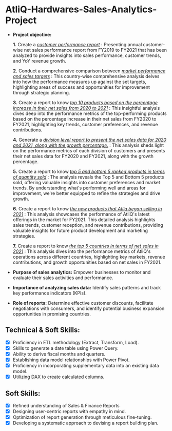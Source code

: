 # AtliQ-Hardwares-Sales-Analytics-Project

- **Project objective:** 

    **1.** Create a _[customer performance report](https://github.com/ShashwatBhardwaj10/AtliQ-Hardwares-Sales-Analytics-Project/blob/main/Customer%20Performance%20Report%20.pdf)_ : Presenting annual customer-wise net sales performance report from FY2019 to FY2021 that has been analyzed to provide insights into sales performance, customer trends, and YoY revenue growth.

    **2.** Conduct a comprehensive comparison between _[market performance and sales targets](https://github.com/ShashwatBhardwaj10/AtliQ-Hardwares-Sales-Analytics-Project/blob/main/Market%20Performance%20vs%20Target.pdf)_ : This country-wise comprehensive analysis delves into how the performance measures up against the set targets, highlighting areas of success and opportunities for improvement through strategic planning.

    **3.** Create a report to know _[top 10 products based on the percentage increase in their net sales from 2020 to 2021](https://github.com/ShashwatBhardwaj10/AtliQ-Hardwares-Sales-Analytics-Project/blob/main/Top%2010%20products%20based%20on%20the%20percentage%20increase%20in%20their%20net%20sales%20from%202020%20to%202021.pdf)_ : This insightful analysis dives deep into the performance metrics of the top-performing products based on the percentage increase in their net sales from FY2020 to FY2021, highlighting key trends, customer preferences, and revenue contributions.

    **4.** Generate a _[division level report to present the net sales data for 2020 and 2021, along with the growth percentage.](https://github.com/ShashwatBhardwaj10/AtliQ-Hardwares-Sales-Analytics-Project/blob/main/Division%20Level%20Report.pdf)_ : This analysis sheds light on the performance metrics of each division of customers and presents their net sales data for FY2020 and FY2021, along with the growth percentage.


    **5.** Create a report to know _[top 5 and bottom 5 ranked products in terms of quantity sold](https://github.com/ShashwatBhardwaj10/AtliQ-Hardwares-Sales-Analytics-Project/blob/main/Top%205%20and%20bottom%205%20products%20in%20terms%20of%20quantity%20sold.pdf)_ : The analysis reveals the Top 5 and Bottom 5 products sold, offering valuable insights into customer preferences and market trends. By understanding what's performing well and areas for improvement, we're better equipped to refine the strategies and drive growth.

    **6.** Create a report to know _[the new products that Atliq began selling in 2021](https://github.com/ShashwatBhardwaj10/AtliQ-Hardwares-Sales-Analytics-Project/blob/main/New%20products%20that%20Atliq%20began%20selling%20in%202021.pdf)_ : This analysis showcases the performance of AtliQ's latest offerings in the market for FY2021. This detailed analysis highlights sales trends, customer reception, and revenue contributions, providing valuable insights for future product development and marketing strategies.

    **7.** Create a report to know _[the top 5 countries in terms of net sales in 2021](https://github.com/ShashwatBhardwaj10/AtliQ-Hardwares-Sales-Analytics-Project/blob/main/Top%205%20countries%20in%20terms%20of%20net%20sales%20in%202021.pdf)_ : This analysis dives into the performance metrics of AtliQ's operations across different countries, highlighting key markets, revenue contributions, and growth opportunities based on net sales in FY2021.


- **Purpose of sales analytics:** Empower businesses to monitor and evaluate their sales activities and performance.

- **Importance of analyzing sales data:** Identify sales patterns and track key performance indicators (KPIs).

- **Role of reports:** Determine effective customer discounts, facilitate negotiations with consumers, and identify potential business expansion opportunities in promising countries.


## Technical & Soft Skills:
- [x]	Proficiency in ETL methodology (Extract, Transform, Load).
- [x]	Skills to generate a date table using Power Query.
- [x]	Ability to derive fiscal months and quarters.
- [x]	Establishing data model relationships with Power Pivot.
- [x]	Proficiency in incorporating supplementary data into an existing data model.
- [x]	Utilizing DAX to create calculated columns.

## Soft Skills:
- [x]	Refined understanding of Sales & Finance Reports
- [x]	Designing user-centric reports with empathy in mind.
- [x]	Optimization of report generation through meticulous fine-tuning.
- [x]	Developing a systematic approach to devising a report building plan.
